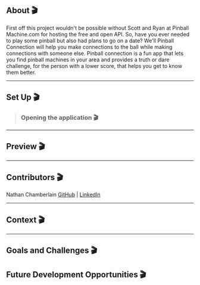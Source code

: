 ## About 🎬

First off this project wouldn't be possible without Scott and Ryan at Pinball Machine.com for hosting the free and open API. So, have you ever needed to play some pinball but also had plans to go on a date?  We'll Pinball Connection will help you make connections to the ball while making connections with someone else. Pinball connection is a fun app that lets you find pinball machines in your area and provides a truth or dare challenge, for the person with a lower score, that helps you get to know them better. 

---

## Set Up 🎬



> ### Opening the application 🎬


---

## Preview 🎬



---

## Contributors 🎬

Nathan Chamberlain [GitHub](https://github.com/CodeMeister362) | [LinkedIn](https://www.linkedin.com/in/chamberlainux/)

---

## Context 🎬



---

## Goals and Challenges 🎬


## Future Development Opportunities 🎬


